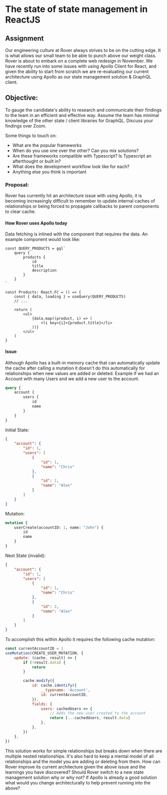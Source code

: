 # The state of state management in ReactJS

## Assignment

Our engineering culture at Rover always strives to be on the cutting edge. It is what allows our small team to be able to punch above our weight class. Rover is about to embark on a complete web redesign in November. We have recently run into some issues with using Apollo Client for React, and given the ability to start from scratch we are re-evaluating our current architecture using Apollo as our state management solution & GraphQL client.

## Objective:

To gauge the candidate's ability to research and communicate their findings to the team in an efficient and effective way. Assume the team has minimal knowledge of the other state / client libraries for GraphQL. Discuss your findings over Zoom.

Some things to touch on:

-   What are the popular frameworks
-   When do you use one over the other? Can you mix solutions?
-   Are these frameworks compatible with Typescript? Is Typescript an afterthought or built in?
-   What does the development workflow look like for each?
-   Anything else you think is important

### Proposal:

Rover has currently hit an architecture issue with using Apollo, it is becoming increasingly difficult to remember to update internal caches of relationships or being forced to propagate callbacks to parent components to clear cache.

#### How Rover uses Apollo today

Data fetching is inlined with the component that requires the data. An example component would look like:

```tsx
const QUERY_PRODUCTS = gql`
    query {
        products {
            id
            title
            description
        }
    }
`

const Products: React.FC = () => {
    const { data, loading } = useQuery(QUERY_PRODUCTS)
    // ...

    return (
        <ul>
            {data.map((product, i) => (
                <li key={i}>{product.title}</li>
            ))}
        </ul>
    )
}
```

#### Issue

Although Apollo has a built-in memory cache that can automatically update the cache after calling a mutation it doesn't do this automatically for relationships when new values are added or deleted. Example if we had an Account with many Users and we add a new user to the account.

```graphql
query {
    account {
        users {
            id
            name
        }
    }
}
```

Initial State:

```json
{
    "account": {
        "id": 1,
        "users": [
            {
                "id": 1,
                "name": "Chris"
            },
            {
                "id": 2,
                "name": "Alex"
            }
        ]
    }
}
```

Mutation:

```graphql
mutation {
    userCreate(accountID: 1, name: "John") {
        id
        name
    }
}
```

Next State (invalid):

```json
{
    "account": {
        "id": 1,
        "users": [
            {
                "id": 1,
                "name": "Chris"
            },
            {
                "id": 2,
                "name": "Alex"
            }
        ]
    }
}
```

To accomplish this within Apollo it requires the following cache mutation:

```js
const currentAccountID = 1
useMutation(CREATE_USER_MUTATION, {
    update: (cache, result) => {
        if (!result.data) {
            return
        }

        cache.modify({
            id: cache.identify({
                __typename: 'Account',
                id: currentAccountID,
            }),
            fields: {
                users: cachedUsers => {
                    // Adds the new user created to the account
                    return [...cachedUsers, result.data]
                },
            },
        })
    },
})
```

This solution works for simple relationships but breaks down when there are multiple nested relationships. It's also hard to keep a mental model of all relationships and the model you are adding or deleting from them. How can Rover improve its current architecture given the above issue and the learnings you have discovered? Should Rover switch to a new state management solution why or why not? If Apollo is already a good solution what would you change architecturally to help prevent running into the above?

